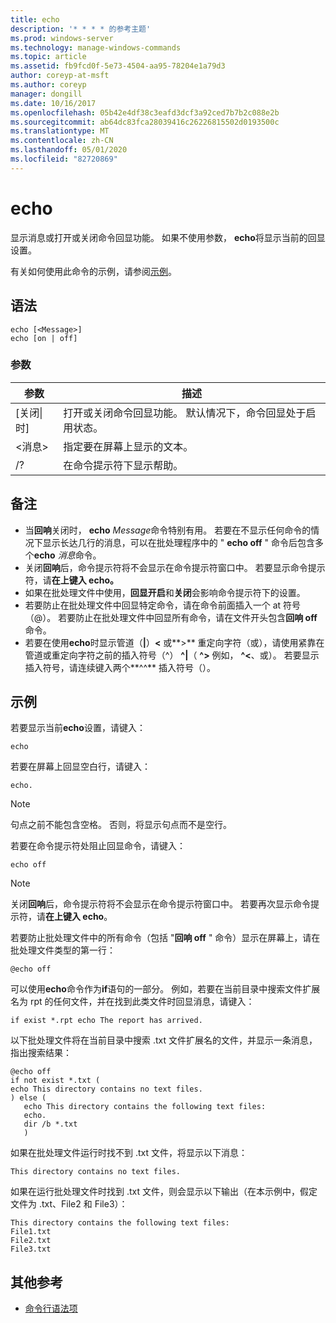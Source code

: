 ```yaml
---
title: echo
description: '* * * * 的参考主题'
ms.prod: windows-server
ms.technology: manage-windows-commands
ms.topic: article
ms.assetid: fb9fcd0f-5e73-4504-aa95-78204e1a79d3
author: coreyp-at-msft
ms.author: coreyp
manager: dongill
ms.date: 10/16/2017
ms.openlocfilehash: 05b42e4df38c3eafd3dcf3a92ced7b7b2c088e2b
ms.sourcegitcommit: ab64dc83fca28039416c26226815502d0193500c
ms.translationtype: MT
ms.contentlocale: zh-CN
ms.lasthandoff: 05/01/2020
ms.locfileid: "82720869"
---
```

# <a name="echo"></a>echo



显示消息或打开或关闭命令回显功能。 如果不使用参数， **echo**将显示当前的回显设置。

有关如何使用此命令的示例，请参阅[示例](#examples)。

## <a name="syntax"></a>语法

```
echo [<Message>]
echo [on | off]
```

### <a name="parameters"></a>参数

|参数|描述|
|---------|-----------|
|[关闭\|时]|打开或关闭命令回显功能。 默认情况下，命令回显处于启用状态。|
|\<消息>|指定要在屏幕上显示的文本。|
|/?|在命令提示符下显示帮助。|

## <a name="remarks"></a>备注

-   当**回响**关闭时， **echo** *Message*命令特别有用。 若要在不显示任何命令的情况下显示长达几行的消息，可以在批处理程序中的 " **echo off** " 命令后包含多个**echo** *消息*命令。
-   关闭**回响**后，命令提示符将不会显示在命令提示符窗口中。 若要显示命令提示符，请**在上键入 echo。**
-   如果在批处理文件中使用，**回显开启**和**关闭**会影响命令提示符下的设置。
-   若要防止在批处理文件中回显特定命令，请在命令前面插入一个 at 符号（@）。 若要防止在批处理文件中回显所有命令，请在文件开头包含**回响 off**命令。
-   若要在使用**echo**时显示管道（**|**）**<** 或**>** 重定向字符（或），请使用紧靠在管道或重定向字符之前的插入符号（^） **^|**（ **^>** 例如， **^<**、或）。 若要显示插入符号，请连续键入两个**^^** 插入符号（）。

## <a name="examples"></a>示例

若要显示当前**echo**设置，请键入：

```
echo
```

若要在屏幕上回显空白行，请键入：

```
echo.
```

> [!NOTE]
> 句点之前不能包含空格。 否则，将显示句点而不是空行。

若要在命令提示符处阻止回显命令，请键入：

```
echo off 
```

> [!NOTE]
> 关闭**回响**后，命令提示符将不会显示在命令提示符窗口中。 若要再次显示命令提示符，请**在上键入 echo**。

若要防止批处理文件中的所有命令（包括 "**回响 off** " 命令）显示在屏幕上，请在批处理文件类型的第一行：

```
@echo off
```

可以使用**echo**命令作为**if**语句的一部分。 例如，若要在当前目录中搜索文件扩展名为 rpt 的任何文件，并在找到此类文件时回显消息，请键入：

```
if exist *.rpt echo The report has arrived.
```

以下批处理文件将在当前目录中搜索 .txt 文件扩展名的文件，并显示一条消息，指出搜索结果：

```
@echo off
if not exist *.txt (
echo This directory contains no text files.
) else (
   echo This directory contains the following text files:
   echo.
   dir /b *.txt
   )
```

如果在批处理文件运行时找不到 .txt 文件，将显示以下消息：

```
This directory contains no text files.
```

如果在运行批处理文件时找到 .txt 文件，则会显示以下输出（在本示例中，假定文件为 .txt、File2 和 File3）：

```
This directory contains the following text files:
File1.txt
File2.txt
File3.txt
```

## <a name="additional-references"></a>其他参考

- [命令行语法项](command-line-syntax-key.md)
